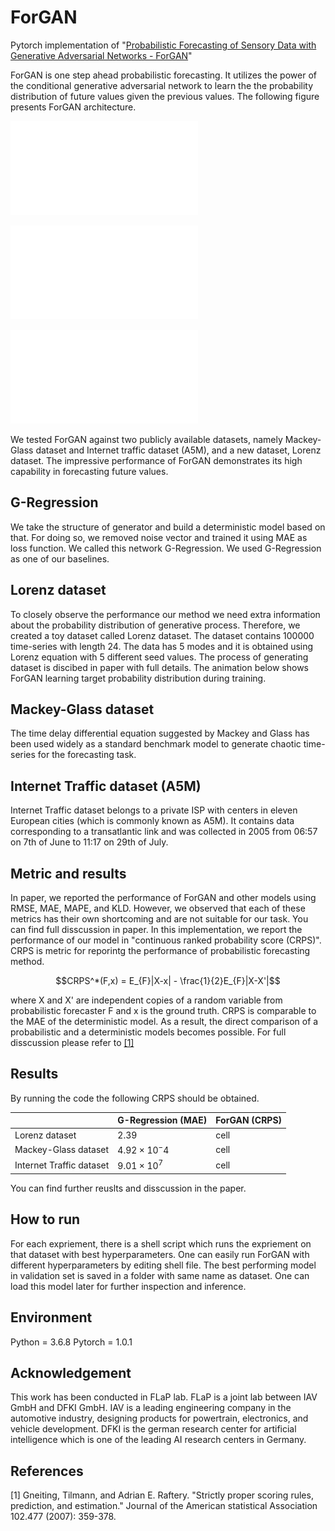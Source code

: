# ForGAN
Pytorch implementation of "[Probabilistic Forecasting of Sensory Data with Generative Adversarial Networks - ForGAN](https://ieeexplore.ieee.org/abstract/document/8717640)"

ForGAN is one step ahead probabilistic forecasting. It utilizes the power of the conditional generative adversarial network to learn the the probability distribution of future values given the previous values. The following figure presents ForGAN architecture.

![alt text](img/gan.pdf "GAN Architecture")

![alt text](img/gen.pdf "Generator Architecture")

![alt text](img/dis.pdf "Discriminator Text")

We tested ForGAN against two publicly available datasets, namely Mackey-Glass dataset and Internet traffic dataset (A5M), and a new dataset, Lorenz dataset. The impressive performance of ForGAN demonstrates its high capability in forecasting future values.

## G-Regression
We take the structure of generator and build a deterministic model based on that. For doing so, we removed noise vector and trained it using MAE as loss function. We called this network G-Regression. We used G-Regression as one of our baselines.

## Lorenz dataset
To closely observe the performance our method we need extra information about the probability distribution of generative process. Therefore, we created a toy dataset called Lorenz dataset. The dataset contains 100000 time-series with length 24. The data has 5 modes and it is obtained using Lorenz equation with 5 different seed values. The process of generating dataset is discibed in paper with full details. The animation below shows ForGAN learning target probability distribution during training.

## Mackey-Glass dataset
The time delay differential equation suggested by Mackey and Glass has been used widely as a standard benchmark model to generate chaotic time-series for the forecasting task.

## Internet Traffic dataset (A5M)
Internet Traffic dataset belongs to a private ISP with centers in eleven European cities (which is commonly known as A5M). It contains data corresponding to a transatlantic link and was collected in 2005 from 06:57 on 7th of June to 11:17 on 29th of July.

## Metric and results
In paper, we reported the performance of ForGAN and other models using RMSE, MAE, MAPE, and KLD. However, we observed that each of these metrics has their own shortcoming and are not suitable for our task. You can find full disscussion in paper. In this implementation, we report the performance of our model in "continuous ranked probability score (CRPS)". CRPS is metric for reporintg the performance of probabilistic forecasting method. 
```math
CRPS^*(F,x) = E_{F}|X-x| - \frac{1}{2}E_{F}|X-X'|
```
where X and X' are independent copies of a random variable from probabilistic forecaster F and x is the ground truth.
CRPS is comparable to the MAE of the deterministic model. As a result, the direct comparison of a probabilistic and a deterministic models becomes possible. For full disscussion please refer to [[1]](#1)

## Results
By running the code the following CRPS should be obtained.

|  | G-Regression (MAE) | ForGAN (CRPS) |
| ------ | ------ | ------ |
| Lorenz dataset | $`2.39`$ | cell |
| Mackey-Glass dataset | $`4.92 \times 10^-4`$ | cell |
| Internet Traffic dataset | $`9.01 \times 10^7`$ | cell |

You can find further reuslts and disscussion in the paper.

## How to run
For each expriement, there is a shell script which runs the expriement on that dataset with best hyperparameters. One can easily run ForGAN with different hyperparameters by editing shell file. The best performing model in validation set is saved in a folder with same name as dataset. One can load this model later for further inspection and inference.

## Environment
Python = 3.6.8
Pytorch = 1.0.1

## Acknowledgement
This work has been conducted in FLaP lab. FLaP is a joint lab between IAV GmbH and DFKI GmbH. IAV is a leading engineering company in the automotive industry, designing products for powertrain, electronics, and vehicle development. DFKI is the german research center for artificial intelligence which is one of the leading AI research centers in Germany.

## References
<a id="1">[1]</a> 
Gneiting, Tilmann, and Adrian E. Raftery. "Strictly proper scoring rules, prediction, and estimation." Journal of the American statistical Association 102.477 (2007): 359-378.